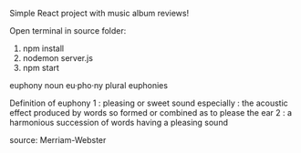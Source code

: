 Simple React project with music album reviews!

Open terminal in source folder:

1. npm install
2. nodemon server.js
3. npm start

euphony noun
eu·​pho·​ny
plural euphonies

Definition of euphony
1
: pleasing or sweet sound
especially : the acoustic effect produced by words so formed or combined as to please the ear
2
: a harmonious succession of words having a pleasing sound

source: Merriam-Webster

